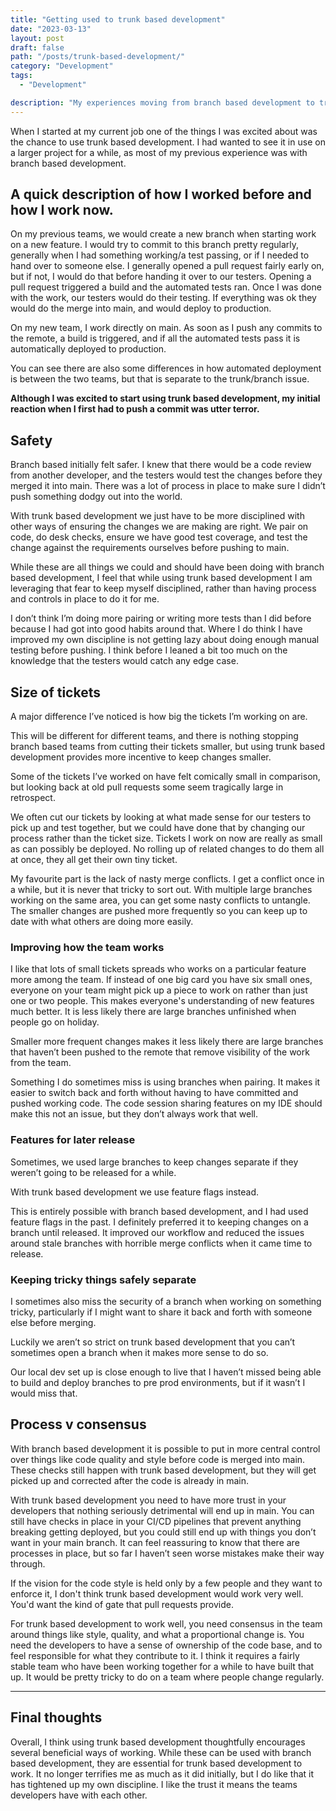 ```yaml
---
title: "Getting used to trunk based development"
date: "2023-03-13"
layout: post
draft: false
path: "/posts/trunk-based-development/"
category: "Development"
tags:
  - "Development"

description: "My experiences moving from branch based development to trunk based development"
---
```


When I started at my current job one of the things I was excited about was the chance to use trunk based development. I had wanted to see it in use on a larger project for a while, as most of my previous experience was with branch based development.

## A quick description of how I worked before and how I work now. 

On my previous teams, we would create a new branch when starting work on a new feature. I would try to commit to this branch pretty regularly, generally when I had something working/a test passing, or if I needed to hand over to someone else. I generally opened a pull request fairly early on, but if not, I would do that before handing it over to our testers. Opening a pull request triggered a build and the automated tests ran. Once I was done with the work, our testers would do their testing. If everything was ok they would do the merge into main, and would deploy to production.

On my new team, I work directly on main. As soon as I push any commits to the remote, a build is triggered, and if all the automated tests pass it is automatically deployed to production. 

You can see there are also some differences in how automated deployment is between the two teams, but that is separate to the trunk/branch issue.

**Although I was excited to start using trunk based development, my initial reaction when I first had to push a commit was utter terror.**

## Safety

Branch based initially felt safer. I knew that there would be a code review from another developer, and the testers would test the changes before they merged it into main. There was a lot of process in place to make sure I didn’t push something dodgy out into the world.

With trunk based development we just have to be more disciplined with other ways of ensuring the changes we are making are right. We pair on code, do desk checks, ensure we have good test coverage, and test the change against the requirements ourselves before pushing to main. 

While these are all things we could and should have been doing with branch based development, I feel that while using trunk based development I am leveraging that fear to keep myself disciplined, rather than having process and controls in place to do it for me.

I don’t think I’m doing more pairing or writing more tests than I did before because I had got into good habits around that. Where I do think I have improved my own discipline is not getting lazy about doing enough manual testing before pushing. I think before I leaned a bit too much on the knowledge that the testers would catch any edge case.

## Size of tickets

A major difference I’ve noticed is how big the tickets I’m working on are.

This will be different for different teams, and there is nothing stopping branch based teams from cutting their tickets smaller, but using trunk based development provides more incentive to keep changes smaller.

Some of the tickets I’ve worked on have felt comically small in comparison, but looking back at old pull requests some seem tragically large in retrospect.

We often cut our tickets by looking at what made sense for our testers to pick up and test together, but we could have done that by changing our process rather than the ticket size. Tickets I work on now are really as small as can possibly be deployed. No rolling up of related changes to do them all at once, they all get their own tiny ticket.

My favourite part is the lack of nasty merge conflicts. I get a conflict once in a while, but it is never that tricky to sort out. With multiple large branches working on the same area, you can get some nasty conflicts to untangle. The smaller changes are pushed more frequently so you can keep up to date with what others are doing more easily.

### Improving how the team works
I like that lots of small tickets spreads who works on a particular feature more among the team. If instead of one big card you have six small ones, everyone on your team might pick up a piece to work on rather than just one or two people. This makes everyone's understanding of new features much better. It is less likely there are large branches unfinished when people go on holiday. 

Smaller more frequent changes makes it less likely there are large branches that haven’t been pushed to the remote that remove visibility of the work from the team.

Something I do sometimes miss is using branches when pairing. It makes it easier to switch back and forth without having to have committed and pushed working code. The code session sharing features on my IDE should make this not an issue, but they don’t always work that well. 

### Features for later release
Sometimes, we used large branches to keep changes separate if they weren’t going to be released for a while. 

With trunk based development we use feature flags instead. 

This is entirely possible with branch based development, and I had used feature flags in the past. I definitely preferred it to keeping changes on a branch until released. It improved our workflow and reduced the issues around stale branches with horrible merge conflicts when it came time to release.

### Keeping tricky things safely separate
I sometimes also miss the security of a branch when working on something tricky, particularly if I might want to share it back and forth with someone else before merging. 

Luckily we aren’t so strict on trunk based development that you can’t sometimes open a branch when it makes more sense to do so. 

Our local dev set up is close enough to live that I haven’t missed being able to build and deploy branches to pre prod environments, but if it wasn’t I would miss that.

## Process v consensus

With branch based development it is possible to put in more central control over things like code quality and style before code is merged into main. These checks still happen with trunk based development, but they will get picked up and corrected after the code is already in main. 

With trunk based development you need to have more trust in your developers that nothing seriously detrimental will end up in main. You can still have checks in place in your CI/CD pipelines that prevent anything breaking getting deployed, but you could still end up with things you don’t want in your main branch. It can feel reassuring to know that there are processes in place, but so far I haven’t seen worse mistakes make their way through. 

If the vision for the code style is held only by a few people and they want to enforce it, I don't think trunk based development would work very well. You'd want the kind of gate that pull requests provide.

For trunk based development to work well, you need consensus in the team around things like style, quality, and what a proportional change is. You need the developers to have a sense of ownership of the code base, and to feel responsible for what they contribute to it. I think it requires a fairly stable team who have been working together for a while to have built that up. It would be pretty tricky to do on a team where people change regularly.

---

## Final thoughts
Overall, I think using trunk based development thoughtfully encourages several beneficial ways of working. While these can be used with branch based development, they are essential for trunk based development to work. It no longer terrifies me as much as it did initially, but I do like that it has tightened up my own discipline. I like the trust it means the teams developers have with each other.

